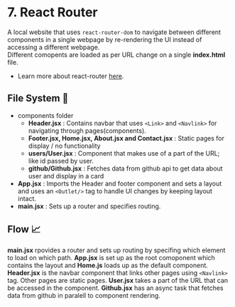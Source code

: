 # 7. React Router

A local website that uses `react-router-dom` to navigate between different components in a single webpage by re-rendering the UI instead of accessing a different webpage.  
Different comopents are loaded as per URL change on a single **index.html** file.
- Learn more about react-router [here](https://reactrouter.com/en/main/start/overview).

## File System 📁
- components folder
    - **Header.jsx** : Contains navbar that uses `<Link>` and `<Navlink>` for navigating through pages(components).
    - **Footer.jsx, Home.jsx, About.jsx and Contact.jsx** : Static pages for display / no functionality
    - **users/User.jsx** : Component that makes use of a part of the URL; like id passed by user.
    - **github/Github.jsx** : Fetches data from github api to get data about user and display in a card
- **App.jsx** : Imports the Header and footer component and sets a layout and uses an `<Outlet/>` tag to handle UI changes by keeping layout intact.
- **main.jsx** : Sets up a router and specifies routing.

## Flow 📈
**main.jsx** rpovides a router and sets up routing by specifing which element to load on which path. **App.jsx** is set up as the root comoponent which contains the layout and **Home.js** loads up as the default component. **Header.jsx** is the navbar component that links other pages using `<Navlink>` tag. Other pages are static pages. **User.jsx** takes a part of the URL that can be accessed in the component. **Github.jsx** has an async task that fetches data from github in paralell to component rendering.